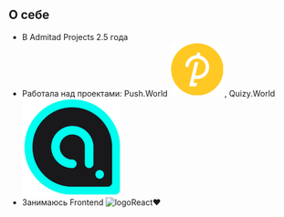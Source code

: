 ## О себе

- В Admitad Projects 2.5 года
- Работала над проектами: Push.World ![logoPushWorld](slides/01-myself/pushWorld.png#emoji), Quizy.World ![logoQuizyWorld](slides/01-myself/quizyWorld.png#emoji)
- Занимаюсь Frontend ![logoReact](slides/01-myself/react.ico#emoji)❤️

[comment]: <> (Note:)

[comment]: <> (Embed - встраиваемое приложение)

[comment]: <> (-----)

[comment]: <> (1. Где используется <!-- .element: class="fragment" -->)
